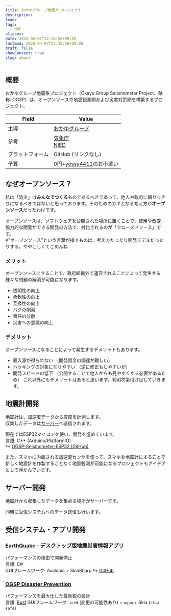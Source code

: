```yaml
---
title: おかゆグループ地震計プロジェクト
description: 
lead: 
tags:
  - MOC
aliases: 
date: 2025-04-07T22:38:56+09:00
lastmod: 2025-04-07T22:38:56+09:00
draft: false
showContent: true
slug: about
---
```

## 概要
おかゆグループ地震系プロジェクト（Okayu Group Seismometer Project、略称: OGSP）は、オープンソースで地震観測網および災害対策網を構築するプロジェクト。

| Field    | Value                                                           |
| -------- | --------------------------------------------------------------- |
| 主導       | [おかゆグループ](../おかゆグループ.md)                                        |
| 参考       | [気象庁](https://www.jma.go.jp)<br>[NIED](https://www.bosai.go.jp) |
| プラットフォーム | GitHub (リンクなし)                                                  |
| 予算       | 0円+[yossy4411](../../私について.md)のお小遣い                             |

## なぜオープンソース？
私は「防災」は**みんなでつくる**ものであるべきであって、他人や政府に頼りっきりになるべきではないと思っております。そのためのカギとなる考え方が**オープンソース**だったわけです。

オープンソースは、ソフトウェアを公開された場所に置くことで、使用や改変、協力的な開発ができる開発の方法で、対比されるのが「クローズドソース」です。  
※"オープンソース"という言葉が指すものは、考え方だったり開発モデルだったりする。ややこしくてごめんね
### メリット
オープンソースにすることで、政府組織外で運営されることによって発生する様々な問題の解消が可能になります。
- 透明性の向上
- 柔軟性の向上
- 互換性の向上
- バグの削減
- 責任の分散
- 災害への意識の向上
### デメリット
オープンソースになることによって発生するデメリットもあります。
- 収入源が得られない （開発資金の調達が難しい）
- ハッキングの対象になりやすい （逆に修正もしやすいが）
- 開発スピードの低下 （公開することで他人からも見やすくする必要があるため）
これ以外にもデメリットはあると思います。判明次第付け足していきます。

## 地震計開発
地震計は、加速度データから震度を計測します。  
収集したデータは[サーバー](#サーバー開発)へ送信されます。

現在ではESP32マイコンを使い、開発を進めています。  
言語: C++ (Arduino/PlatformIO)  
↪ [OGSP-Seismometer-ESP32 (GitHub)](https://github.com/yossy4411/ogsp-seismometer-esp32)



また、スマホに内蔵される加速度センサを使って、スマホを地震計にすることで新しく地震計を作製することなく地震観測が可能になるプロジェクトもアイデアとして浮かんでいます。
## サーバー開発
地震計から収集したデータを集める場所がサーバーです。

同時に受信システムへのデータ送信も行います。

## 受信システム・アプリ開発
### [EarthQuake](GUI/EarthQuake/EarthQuake.desktop.md) - デスクトップ版地震災害情報アプリ
パフォーマンスの理由で開発停止  
言語: C#  
GUIフレームワーク: Avalonia + SkiaSharp
↪ [GitHub](https://github.com/yossy4411/EarthQuake)
### [OGSP Disaster Prevention](GUI/disaster-prevention/OGSP%20Disaster%20Prevention.md)
パフォーマンスを最大化した最新鋭の設計  
 言語: [Rust](../../develop/Knowledge/lang/Rust/Rust.md)
 GUIフレームワーク: `iced` (変更の可能性あり) + `wgpu` + Skia (`skia-safe`)